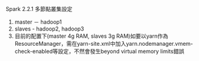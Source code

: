 Spark 2.2.1 多節點叢集設定
1. master － hadoop1
2. slaves - hadoop2, hadoop3
3. 目前的配置下(master 4g RAM, slaves 3g RAM)如要以yarn作為ResourceManager，需在yarn-site.xml中加入yarn.nodemanager.vmem-check-enabled等設定，不然會發生beyond virtual memory limits錯誤

